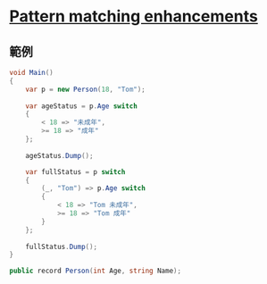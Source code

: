 # [Pattern matching enhancements](https://docs.microsoft.com/zh-tw/dotnet/csharp/whats-new/csharp-9#pattern-matching-enhancements)


## 範例

```csharp
void Main()
{
    var p = new Person(18, "Tom");
    
    var ageStatus = p.Age switch 
    {
        < 18 => "未成年",
        >= 18 => "成年"
    };
    
    ageStatus.Dump();

    var fullStatus = p switch
    {
        (_, "Tom") => p.Age switch
        {
            < 18 => "Tom 未成年",
            >= 18 => "Tom 成年"
        }
    };
    
    fullStatus.Dump();
}

public record Person(int Age, string Name);
```
